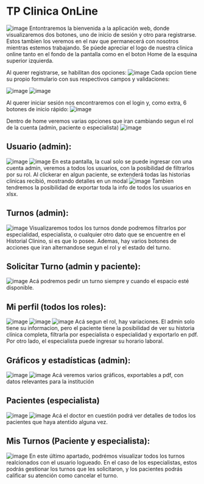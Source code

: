 # TP Clinica OnLine

![image](https://github.com/BayonLucas/tp-clinica-2024-1c/assets/78186463/c1736d8d-6532-4703-a8e7-cf844974b4f9)
Entontraremos la bienvenida a la aplicación web, donde visualizaremos dos botones, uno de inicio de sesión y otro para registrarse. Estos tambien los veremos en el nav que permanecerá con nosotros mientras estemos trabajando. Se púede apreciar el logo de nuestra clinica online tanto en el fondo de la pantalla como en el boton Home de la esquina superior izquierda.

Al querer registrarse, se habilitan dos opciones:
![image](https://github.com/BayonLucas/tp-clinica-2024-1c/assets/78186463/fcbe71f5-211f-47e2-9fe0-e4addbea9b87)
Cada opcion tiene su propio formulario con sus respectivos campos y validaciones:

![image](https://github.com/BayonLucas/tp-clinica-2024-1c/assets/78186463/f9a41930-b977-410c-9ed3-7321e6e971cd)
![image](https://github.com/BayonLucas/tp-clinica-2024-1c/assets/78186463/5372d422-4f5a-4612-92b3-2fc868c3ba83)

Al querer iniciar sesión nos encontraremos con el login y, como extra, 6 botones de inicio rápido:
![image](https://github.com/BayonLucas/tp-clinica-2024-1c/assets/78186463/00c7af02-026b-4270-8a03-3eff8ce10815)

Dentro de home veremos varias opciones que iran cambiando segun el rol de la cuenta (admin, paciente o especialista)
![image](https://github.com/BayonLucas/tp-clinica-2024-1c/assets/78186463/70f07e0f-5b6a-4e94-9fe2-6232448a1689)

## Usuario (admin):
![image](https://github.com/BayonLucas/tp-clinica-2024-1c/assets/78186463/4f34eec1-c500-4514-8679-45f5f1b5f395)
![image](https://github.com/BayonLucas/tp-clinica-2024-1c/assets/78186463/0e38f43f-fd11-498d-82f4-466e83a9a84a)
En esta pantalla, la cual solo se puede ingresar con una cuenta admin, veremos a todos los usuarios, con la posibilidad de filtrarlos por su rol. Al clickerar en algun paciente, se extenderá todas las historias clinicas recibió, mostrando detalles en un modal
![image](https://github.com/BayonLucas/tp-clinica-2024-1c/assets/78186463/fa7a3b37-091f-449f-92d3-263dbd22181e)
Tambien tendremos la posibilidad de exportar toda la info de todos los usuarios en xlsx.

## Turnos (admin):
![image](https://github.com/BayonLucas/tp-clinica-2024-1c/assets/78186463/4f5eb918-5533-4943-ab92-a2c144dea8e5)
Visualizaremos todos los turnos donde podremos filtrarlos por especialidad, especialista, o cualquier otro dato que se encuentre en el Historial Clinino, si es que lo posee. Ademas, hay varios botones de acciones que iran alternandose segun el rol y el estado del turno.

## Solicitar Turno (admin y paciente): 
![image](https://github.com/BayonLucas/tp-clinica-2024-1c/assets/78186463/0b6fbe1a-c814-4f1e-9f6a-8c679cd17d0f)
Acá podremos pedir un turno siempre y cuando el espacio esté disponible.

## Mi perfil (todos los roles):
![image](https://github.com/BayonLucas/tp-clinica-2024-1c/assets/78186463/4a565c1e-8b1a-4c09-ae7f-309c73fa1f1b)
![image](https://github.com/BayonLucas/tp-clinica-2024-1c/assets/78186463/6b7b5e7b-b8c4-4ad0-8c0c-95ca202ac22d)
![image](https://github.com/BayonLucas/tp-clinica-2024-1c/assets/78186463/c242e043-6db3-4b8a-980b-fffd19d0fbb3)
Acá segun el rol, hay variaciones. El admin solo tiene su informacion, pero el paciente tiene la posibilidad de ver su historia clínica completa, filtrarla por especialista o especialidad y exportarlo en pdf. Por otro lado, el especialista puede ingresar su horario laboral.

## Gráficos y estadísticas (admin):
![image](https://github.com/BayonLucas/tp-clinica-2024-1c/assets/78186463/becc44e8-f5e6-4ebc-b48a-5d2827ced2f7)
![image](https://github.com/BayonLucas/tp-clinica-2024-1c/assets/78186463/b2230f6b-dd1e-42dc-8a6a-e3fce44330d7)
Acá veremos varios gráficos, exportables a pdf, con datos relevantes para la institución

## Pacientes (especialista)
![image](https://github.com/BayonLucas/tp-clinica-2024-1c/assets/78186463/5f195809-1f99-4650-baa6-630b704d8d4b)
![image](https://github.com/BayonLucas/tp-clinica-2024-1c/assets/78186463/09c81267-01ab-4519-b862-40cc8f6dcf66)
Acá el doctor en cuestión podrá ver detalles de todos los pacientes que haya atentido alguna vez.

## Mis Turnos (Paciente y especialista):
![image](https://github.com/BayonLucas/tp-clinica-2024-1c/assets/78186463/5ba6314e-ee4f-4ecd-96a2-a46a2a52439c)
En este último apartado, podrémos visualizar todos los turnos realcionados con el usuario logueado. En el caso de los especialistas, estos podrás gestionar los turnos que les solicitaron, y los pacientes podrás calificar su atención como cancelar el turno.







